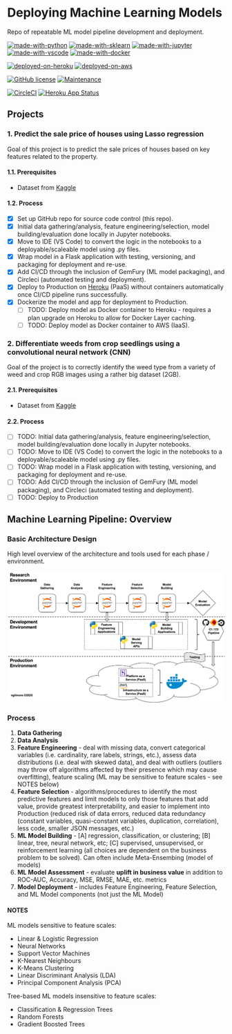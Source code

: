 # Deploying Machine Learning Models

Repo of repeatable ML model pipeline development and deployment.

[![made-with-python](https://img.shields.io/badge/Built%20with-Python-1f425f.svg)](https://www.python.org/)
[![made-with-sklearn](https://img.shields.io/badge/Built%20with-sklearn-1f425f.svg)](https://www.python.org/)
[![made-with-jupyter](https://img.shields.io/badge/Built%20with-Jupyter-1f425f.svg)](https://www.python.org/)
[![made-with-vscode](https://img.shields.io/badge/Built%20with-VS%20Code-1f425f.svg)](https://www.python.org/)
[![made-with-docker](https://img.shields.io/badge/Built%20with-Docker-1f425f.svg)](https://www.python.org/)

[![deployed-on-heroku](https://img.shields.io/badge/Deployed%20on-Heroku-1f425f.svg)](https://www.python.org/)
[![deployed-on-aws](https://img.shields.io/badge/Deployed%20on-AWS-1f425f.svg)](https://www.python.org/)

[![GitHub license](https://img.shields.io/github/license/Naereen/StrapDown.js.svg)](https://github.com/Naereen/StrapDown.js/blob/master/LICENSE)
[![Maintenance](https://img.shields.io/badge/Maintained%3F-yes-green.svg)](https://GitHub.com/Naereen/StrapDown.js/graphs/commit-activity)

[![CircleCI](https://circleci.com/gh/ngilmore/ml_model_deployment.svg?style=svg)](https://circleci.com/gh/ngilmore/ml_model_deployment)
[![Heroku App Status](https://heroku-shields.herokuapp.com/lasso-reg-model)](https://lasso-reg-model.herokuapp.com/version)

## Projects

### 1. Predict the sale price of houses using Lasso regression

Goal of this project is to predict the sale prices of houses based on key features related to the property.

#### 1.1. Prerequisites

- Dataset from [Kaggle](https://www.kaggle.com/c/house-prices-advanced-regression-techniques/data)

#### 1.2. Process

- [x] Set up GitHub repo for source code control (this repo).
- [x] Initial data gathering/analysis, feature engineering/selection, model building/evaluation done locally in Jupyter notebooks.
- [x] Move to IDE (VS Code) to convert the logic in the notebooks to a deployable/scaleable model using .py files.
- [x] Wrap model in a Flask application with testing, versioning, and packaging for deployment and re-use.
- [x] Add CI/CD through the inclusion of GemFury (ML model packaging), and Circleci (automated testing and deployment).
- [x] Deploy to Production on [Heroku](https://lasso-reg-model.herokuapp.com/version) (PaaS) without containers automatically once CI/CD pipeline runs successfully.
- [x] Dockerize the model and app for deployment to Production.
  - [ ] TODO: Deploy model as Docker container to Heroku - requires a plan upgrade on Heroku to allow for Docker Layer caching.
  - [ ] TODO: Deploy model as Docker container to AWS (IaaS).
  
### 2. Differentiate weeds from crop seedlings using a convolutional neural network (CNN)

Goal of the project is to correctly identify the weed type from a variety of weed and crop RGB images using a rather big dataset (2GB).

#### 2.1. Prerequisites

- Dataset from [Kaggle](https://www.kaggle.com/vbookshelf/v2-plant-seedlings-dataset)

#### 2.2. Process

- [ ] TODO: Initial data gathering/analysis, feature engineering/selection, model building/evaluation done locally in Jupyter notebooks.
- [ ] TODO: Move to IDE (VS Code) to convert the logic in the notebooks to a deployable/scaleable model using .py files.
- [ ] TODO: Wrap model in a Flask application with testing, versioning, and packaging for deployment and re-use.
- [ ] TODO: Add CI/CD through the inclusion of GemFury (ML model packaging), and Circleci (automated testing and deployment).
- [ ] TODO: Deploy to Production

## Machine Learning Pipeline: Overview

### Basic Architecture Design

High level overview of the architecture and tools used for each phase / environment.

![Basic Architecture Design](/images/basic_architecture.png)

### Process

1. **Data Gathering**
2. **Data Analysis**
3. **Feature Engineering** - deal with missing data, convert categorical variables (i.e. cardinality, rare labels, strings, etc.), assess data distributions (i.e. deal with skewed data), and deal with outliers (outliers may throw off algorithms affected by their presence which may cause overfitting), feature scaling (ML may be sensitive to feature scales - see NOTES below)
4. **Feature Selection** - algorithms/procedures to identify the most predictive features and limit models to only those features that add value, provide greatest interpretability, and easier to implement into Production (reduced risk of data errors, reduced data redundancy (constant variables, quasi-constant variables, duplication, correlation), less code, smaller JSON messages, etc.)
5. **ML Model Building** - [A] regression, classification, or clustering; [B] linear, tree, neural network, etc; [C] supervised, unsupervised, or reinforcement learning (all choices are dependent on the business problem to be solved). Can often include Meta-Ensembing (model of models)
6. **ML Model Assessment** - evaluate **uplift in business value** in addition to ROC-AUC, Accuracy, MSE, RMSE, MAE, etc. metrics
7. **Model Deployment** - includes Feature Engineering, Feature Selection, and ML Model components (not just the ML Model)

#### NOTES

ML models sensitive to feature scales:

- Linear & Logistic Regression
- Neural Networks
- Support Vector Machines
- K-Nearest Neighbours
- K-Means Clustering
- Linear Discriminant Analysis (LDA)
- Principal Component Analysis (PCA)

Tree-based ML models insensitive to feature scales:

- Classification & Regression Trees
- Random Forests
- Gradient Boosted Trees